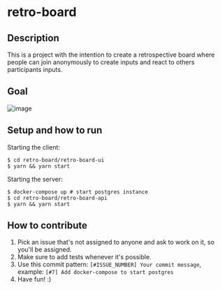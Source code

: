 # retro-board

## Description

This is a project with the intention to create a retrospective board where people can join anonymously to create inputs and react to others participants inputs.

## Goal

![image](https://user-images.githubusercontent.com/8400059/95148347-7026b200-0759-11eb-83b1-17ccaa0545e3.png)

## Setup and how to run

Starting the client:

```shell
$ cd retro-board/retro-board-ui
$ yarn && yarn start
```

Starting the server:

```shell
$ docker-compose up # start postgres instance
$ cd retro-board/retro-board-api
$ yarn && yarn start
```

## How to contribute

1. Pick an issue that's not assigned to anyone and ask to work on it, so you'll be assigned.
2. Make sure to add tests whenever it's possible.
3. Use this commit pattern: `[#ISSUE_NUMBER] Your commit message`, example: `[#7] Add docker-compose to start postgres`
4. Have fun! :)

